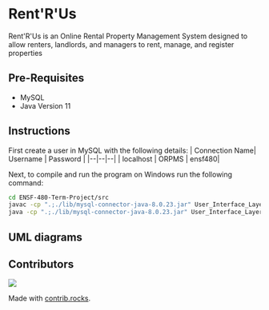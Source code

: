 # Rent'R'Us

Rent'R'Us is an Online Rental Property Management System designed to allow renters, landlords, and managers to rent, manage, and register properties

## Pre-Requisites

 - MySQL
 - Java Version 11


## Instructions
First create a user in MySQL with the following details:
|  Connection Name| Username |	Password	|
|--|--|--|
| localhost | ORPMS |	ensf480|


Next, to compile and run the program on Windows run the following command:
```bash
cd ENSF-480-Term-Project/src
javac -cp ".;./lib/mysql-connector-java-8.0.23.jar" User_Interface_Layer/StartUp.java
java -cp ".;./lib/mysql-connector-java-8.0.23.jar" User_Interface_Layer/StartUp
```

## UML diagrams


## Contributors
<a href="https://github.com/DG-20/ENSF-480-Term-Project/graphs/contributors">
  <img src="https://contrib.rocks/image?repo=DG-20/ENSF-480-Term-Project" />
</a>

Made with [contrib.rocks](https://contrib.rocks).

